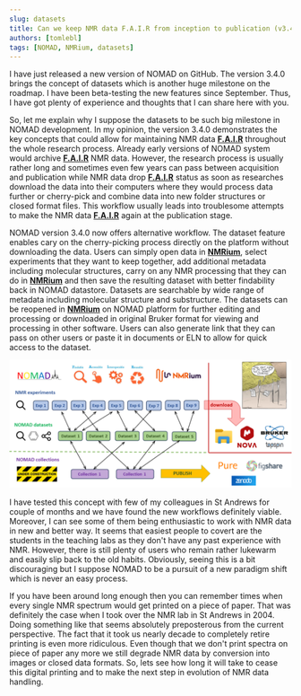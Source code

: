 ```yaml
---
slug: datasets
title: Can we keep NMR data F.A.I.R from inception to publication (v3.4.0)
authors: [tomlebl]
tags: [NOMAD, NMRium, datasets]
---
```


I have just released a new version of NOMAD on GitHub. The version 3.4.0 brings the concept of datasets which is another huge milestone on the roadmap. I have been beta-testing the new features since September. Thus, I have got plenty of experience and thoughts that I can share here with you.

<!--truncate-->

So, let me explain why I suppose the datasets to be such big milestone in NOMAD development. In my opinion, the version 3.4.0 demonstrates the key concepts that could allow for maintaining NMR data **[F.A.I.R](https://www.go-fair.org/)** throughout the whole research process. Already early versions of NOMAD system would archive **[F.A.I.R](https://www.go-fair.org/)** NMR data. However, the research process is usually rather long and sometimes even few years can pass between acquisition and publication while NMR data drop **[F.A.I.R](https://www.go-fair.org/)** status as soon as researches download the data into their computers where they would process data further or cherry-pick and combine data into new folder structures or closed format files. This workflow usually leads into troublesome attempts to make the NMR data **[F.A.I.R](https://www.go-fair.org/)** again at the publication stage.

NOMAD version 3.4.0 now offers alternative workflow. The dataset feature enables cary on the cherry-picking process directly on the platform without downloading the data. Users can simply open data in **[NMRium](https://www.nmrium.org/)**, select experiments that they want to keep together, add additional metadata including molecular structures, carry on any NMR processing that they can do in **[NMRium](https://www.nmrium.org/)** and then save the resulting dataset with better findability back in NOMAD datastore. Datasets are searchable by wide range of metadata including molecular structure and substructure. The datasets can be reopened in **[NMRium](https://www.nmrium.org/)** on NOMAD platform for further editing and processing or downloaded in original Bruker format for viewing and processing in other software. Users can also generate link that they can pass on other users or paste it in documents or ELN to allow for quick access to the dataset.

![NOMAD datasets concept](./nomad-datasets.png)

I have tested this concept with few of my colleagues in St Andrews for couple of months and we have found the new workflows definitely viable. Moreover, I can see some of them being enthusiastic to work with NMR data in new and better way. It seems that easiest people to covert are the students in the teaching labs as they don't have any past experience with NMR. However, there is still plenty of users who remain rather lukewarm and easily slip back to the old habits. Obviously, seeing this is a bit discouraging but I suppose NOMAD to be a pursuit of a new paradigm shift which is never an easy process.

If you have been around long enough then you can remember times when every single NMR spectrum would get printed on a piece of paper. That was definitely the case when I took over the NMR lab in St Andrews in 2004. Doing something like that seems absolutely preposterous from the current perspective. The fact that it took us nearly decade to completely retire printing is even more ridiculous. Even though that we don't print spectra on piece of paper any more we still degrade NMR data by conversion into images or closed data formats. So, lets see how long it will take to cease this digital printing and to make the next step in evolution of NMR data handling.
